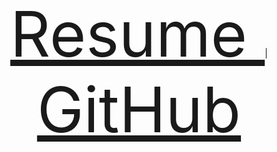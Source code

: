 <p align = "center">
  <a href="https://docs.google.com/gview?url=https://github.com/MatthewMacalalad/MatthewMacalalad/raw/master/ResumeUpdated.docx.pdf" target="_blank" style = "font-size:100"> Resume </a> | <a href="https://github.com/MatthewMacalalad/MatthewMacalalad/" style = "font-size:100"> GitHub </a>
</p>
